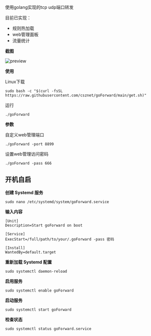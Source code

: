 使用golang实现的tcp udp端口转发

目前已实现：

 - 规则热加载
 - web管理面板
 - 流量统计

**截图**

![preview](https://www.csz.net/images/goForward.png)

**使用**

Linux下载
```
sudo bash -c "$(curl -fsSL https://raw.githubusercontent.com/csznet/goForward/main/get.sh)"
```
运行
```
./goForward
```

**参数**

自定义web管理端口

```
./goForward -port 8899
```

设置web管理访问密码

```
./goForward -pass 666
```

## 开机自启

**创建 Systemd 服务**

```
sudo nano /etc/systemd/system/goForward.service
```

**输入内容**

```
[Unit]
Description=Start goForward on boot

[Service]
ExecStart=/full/path/to/your/.goForward -pass 密码

[Install]
WantedBy=default.target
```

**重新加载 Systemd 配置**
```
sudo systemctl daemon-reload
```

**启用服务**
```
sudo systemctl enable goForward
```
**启动服务**
```
sudo systemctl start goForward
```
**检查状态**
```
sudo systemctl status goForward.service
```